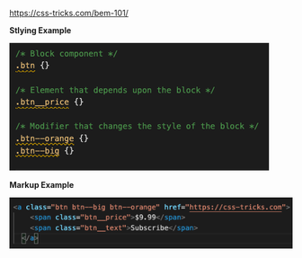 https://css-tricks.com/bem-101/

**Stlying Example**

<img src="https://github.com/zm00622/toolbox/blob/main/bem.png?raw=true"></img>

**Markup Example**

<img src="https://github.com/zm00622/toolbox/blob/main/div.png?raw=true"></img>
